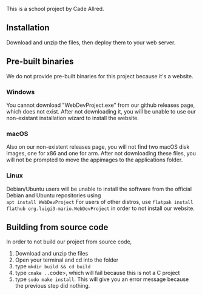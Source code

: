 This is a school project by Cade Allred.<br>
<h2>Installation</h2>
Download and unzip the files, then deploy them to your web server.
<h2>Pre-built binaries</h2>
We do not provide pre-built binaries for this project because it's a website.
<h3>Windows</h3>
You cannot download "WebDevProject.exe" from our github releases page, which does not exist. After not downloading it, you will be unable to use our non-existant installation wizard to install the website.
<h3>macOS</h3>
Also on our non-existent releases page, you will not find two macOS disk images, one for x86 and one for arm. After not downloading these files, you will not be prompted to move the appimages to the applications folder.
<h3>Linux</h3>
Debian/Ubuntu users will be unable to install the software from the official Debian and Ubuntu repositories using <br>
<code>apt install WebDevProject</code>
For users of other distros, use
<code>flatpak install flathub org.luigi3-mario.WebDevProject</code>
in order to not install our website.
<h2>Building from source code</h2>
In order to not build our project from source code,
<ol>
  <li>Download and unzip the files</li>
  <li>Open your terminal and cd into the folder</li>
  <li>type <code>mkdir build && cd build</code></li>
  <li>type <code>cmake ..</code>code>, which will fail because this is not a C project</li>
  <li>type <code>sudo make install</code>. This will give you an error message because the previous step did nothing.</li>
</ol>
